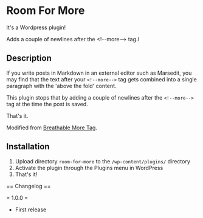 Room For More
=============

It's a Wordpress plugin!

Adds a couple of newlines after the &lt;!--more--&gt; tag.l

Description
-----------

If you write posts in Markdown in an external editor such as Marsedit, you may find that the text after your `<!--more-->` tag gets combined into a single paragraph with the 'above the fold' content.

This plugin stops that by adding a couple of newlines after the `<!--more-->` tag at the time the post is saved.

That's it.

Modified from [Breathable More Tag](https://wordpress.org/plugins/breathable-more-tag/).


Installation
------------

1. Upload directory `room-for-more` to the `/wp-content/plugins/` directory
2. Activate the plugin through the Plugins menu in WordPress
3. That's it!

== Changelog ==

= 1.0.0 =
* First release
